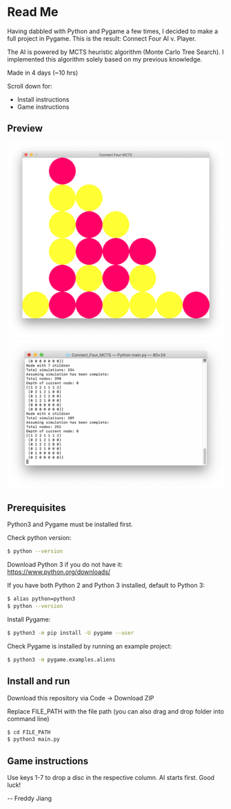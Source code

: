 # Read Me

Having dabbled with Python and Pygame a few times, I decided to make a full project in Pygame. This is the result: Connect Four AI v. Player.

The AI is powered by MCTS heuristic algorithm (Monte Carlo Tree Search). I implemented this algorithm solely based on my previous knowledge.

Made in 4 days (\~10 hrs)

Scroll down for:
- Install instructions
- Game instructions

## Preview

![Game](/img/preview_game.png?raw=true "Game")
![Terminal](/img/preview_command_line.png?raw=true "Terminal")

## Prerequisites

Python3 and Pygame must be installed first.

Check python version:
```sh
$ python --version
```

Download Python 3 if you do not have it:
https://www.python.org/downloads/

If you have both Python 2 and Python 3 installed, default to Python 3:
```sh
$ alias python=python3
$ python --version
```

Install Pygame:
```sh
$ python3 -m pip install -U pygame --user
```

Check Pygame is installed by running an example project:
```sh
$ python3 -m pygame.examples.aliens
```

## Install and run

Download this repository via Code -> Download ZIP

Replace FILE_PATH with the file path (you can also drag and drop folder into command line)
```sh
$ cd FILE_PATH
$ python3 main.py
```

## Game instructions

Use keys 1-7 to drop a disc in the respective column. AI starts first. Good luck!

-- Freddy Jiang









